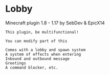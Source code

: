 # Lobby
Minecraft plugin 1.8 - 1.17 by SebDev &amp; EpicX14

```fix
This plugin, be multifunctional!

You can modify part of this

Comes with a lobby and spawn system
A system of effects when entering
Inbound and outbound message
Greetings
A command blocker, etc.
```
